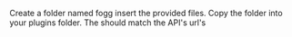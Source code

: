 Create a folder named fogg insert the provided files. 
Copy the folder into your plugins folder.
The should match the API's url's
